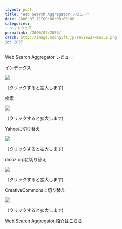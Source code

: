 ```yaml
---
layout: post
title: "Web Search Aggregator レビュー"
date: 2006-07-11T09:00:00+09:00
categories:
- ソフトウェア
permalink: /2006/07/2036/
catch: http://image.moongift.jp/review2/wsa3.s.png
id: 2037
---
```

Web Search Aggregator レビュー  
<!--more-->

インデックス

  

[![](http://image.moongift.jp/review2/wsa1.s.png)](http://image.moongift.jp/review2/wsa1.png)  
  
（クリックすると拡大します)

  

検索

  

[![](http://image.moongift.jp/review2/wsa2.s.png)](http://image.moongift.jp/review2/wsa2.png)  
  
（クリックすると拡大します)

  

Yahooに切り替え

  

[![](http://image.moongift.jp/review2/wsa3.s.png)](http://image.moongift.jp/review2/wsa3.png)  
  
（クリックすると拡大します)

  

dmoz.orgに切り替え

  

[![](http://image.moongift.jp/review2/wsa4.s.png)](http://image.moongift.jp/review2/wsa4.png)  
  
（クリックすると拡大します)

  

CreativeCommonsに切り替え

  

[![](http://image.moongift.jp/review2/wsa5.s.png)](http://image.moongift.jp/review2/wsa5.png)  
  
（クリックすると拡大します)

  

[Web Search Aggregator 紹介はこちら](http://oss.moongift.jp/intro/i-2032.html)

